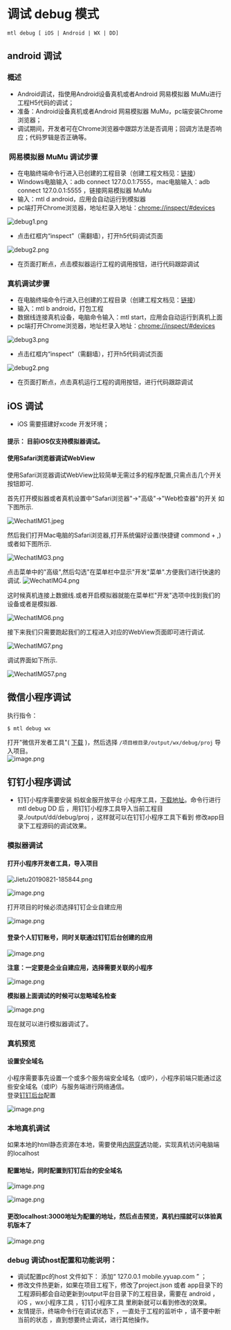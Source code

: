 

# 调试 debug 模式
```
mtl debug [ iOS | Android | WX | DD]
```

<a name="android" class="anchor"></a >
## android 调试 

### 概述
- Android调试，指使用Android设备真机或者Android 网易模拟器 MuMu进行工程H5代码的调试；
- 准备：Android设备真机或者Android 网易模拟器 MuMu，pc端安装Chrome浏览器；
- 调试期间，开发者可在Chrome浏览器中跟踪方法是否调用；回调方法是否响应；代码罗辑是否正确等。


###  网易模拟器 MuMu 调试步骤

- 在电脑终端命令行进入已创建的工程目录（创建工程文档见：[链接](http://mtltoolsdocs20190806.test.app.yyuap.com/0201-mtl-cli-quick-start#%E5%88%9B%E5%BB%BA%E5%B7%A5%E7%A8%8B)）
- Windows电脑输入：adb connect 127.0.0.1:7555，mac电脑输入：adb connect 127.0.0.1:5555 ，链接网易模拟器 MuMu
- 输入：mtl d android，应用会自动运行到模拟器
- pc端打开Chrome浏览器，地址栏录入地址：[chrome://inspect/#devices]()

![debug1.png](https://cdn.nlark.com/yuque/0/2019/png/271483/1566790595694-6493e60b-fdab-42e3-810b-636a1337fda6.png#align=left&display=inline&height=1240&name=debug1.png&originHeight=1240&originWidth=1982&size=174735&status=done&width=1982)

- 点击红框内“inspect”（需翻墙），打开h5代码调试页面

![debug2.png](https://cdn.nlark.com/yuque/0/2019/png/271483/1566790749183-6609112c-23eb-4ed5-86b4-abd1fcde1cb7.png#align=left&display=inline&height=1730&name=debug2.png&originHeight=1730&originWidth=2872&size=915002&status=done&width=2872)

- 在页面打断点，点击模拟器运行工程的调用按钮，进行代码跟踪调试


<a name="S8PVI"></a>
### 真机调试步骤

- 在电脑终端命令行进入已创建的工程目录（创建工程文档见：[链接](http://mtltoolsdocs20190806.test.app.yyuap.com/0201-mtl-cli-quick-start#%E5%88%9B%E5%BB%BA%E5%B7%A5%E7%A8%8B)）
- 输入：mtl b android，打包工程
- 数据线连接真机设备，电脑命令输入：mtl start，应用会自动运行到真机上面
- pc端打开Chrome浏览器，地址栏录入地址：[chrome://inspect/#devices]()

![debug3.png](https://cdn.nlark.com/yuque/0/2019/png/271483/1566791242513-25821ce9-204e-44ab-96e4-a8882d5a3ddc.png#align=left&display=inline&height=1322&name=debug3.png&originHeight=1322&originWidth=1854&size=212105&status=done&width=1854)

- 点击红框内“inspect”（需翻墙），打开h5代码调试页面

![debug2.png](https://cdn.nlark.com/yuque/0/2019/png/271483/1566790749183-6609112c-23eb-4ed5-86b4-abd1fcde1cb7.png#align=left&display=inline&height=1730&name=debug2.png&originHeight=1730&originWidth=2872&size=915002&status=done&width=2872)

- 在页面打断点，点击真机运行工程的调用按钮，进行代码跟踪调试

<a name="ios" class="anchor"></a >

## iOS 调试 
+ iOS 需要搭建好xcode 开发环境；
#### 提示： 目前iOS仅支持模拟器调试。

#### 使用Safari浏览器调试WebView

使用Safari浏览器调试WebView比较简单无需过多的程序配置,只需点击几个开关按钮即可.

首先打开模拟器或者真机设置中"Safari浏览器"→"高级"→"Web检查器"的开关 如下图所示.

![WechatIMG1.jpeg](https://cdn.nlark.com/yuque/0/2019/jpeg/271511/1566799469597-7cbdd9ee-60fa-4e5f-9d62-4e774d43aae4.jpeg#align=left&display=inline&height=500&name=WechatIMG1.jpeg&originHeight=500&originWidth=1000&size=92724&status=done&width=1000)

然后我们打开Mac电脑的Safari浏览器,打开系统偏好设置(快捷键 commond + ,)或者如下图所示.


![WechatIMG3.png](https://cdn.nlark.com/yuque/0/2019/png/271511/1566799700876-c2591366-0c02-476b-9938-a29fd25192e1.png#align=left&display=inline&height=516&name=WechatIMG3.png&originHeight=516&originWidth=380&size=333931&status=done&width=380)


点击菜单中的"高级",然后勾选"在菜单栏中显示"开发"菜单".方便我们进行快速的调试.
![WechatIMG4.png](https://cdn.nlark.com/yuque/0/2019/png/271511/1566799717027-0e7459da-0623-4f2b-9801-c78f4b25e756.png#align=left&display=inline&height=912&name=WechatIMG4.png&originHeight=912&originWidth=1494&size=218341&status=done&width=1494)


这时候真机连接上数据线.或者开启模拟器就能在菜单栏"开发"选项中找到我们的设备或者是模拟器.


![WechatIMG6.png](https://cdn.nlark.com/yuque/0/2019/png/271511/1566799945966-4f6be8c4-e92b-4663-a677-ed10beba624c.png#align=left&display=inline&height=1366&name=WechatIMG6.png&originHeight=1366&originWidth=1384&size=2926053&status=done&width=1384)


接下来我们只需要跑起我们的工程进入对应的WebView页面即可进行调试.


![WechatIMG7.png](https://cdn.nlark.com/yuque/0/2019/png/271511/1566800025102-e1f3cdc7-f28f-4e50-ac4a-c27a092aaa5c.png#align=left&display=inline&height=840&name=WechatIMG7.png&originHeight=840&originWidth=1680&size=1753358&status=done&width=1680)


调试界面如下所示.


![WechatIMG57.png](https://cdn.nlark.com/yuque/0/2019/png/271511/1566800098162-1ecdfcb7-7e1c-4fa3-ac90-2c9ff4692148.png#align=left&display=inline&height=1704&name=WechatIMG57.png&originHeight=1704&originWidth=2190&size=345810&status=done&width=2190)

<a name="wx" class="anchor"></a>
## 微信小程序调试

执行指令：

```shell
$ mtl debug wx
```

打开"微信开发者工具"( [下载](https://developers.weixin.qq.com/miniprogram/dev/devtools/download.html) )，然后选择 `/项目根目录/output/wx/debug/proj` 导入项目。<br />![image.png](https://cdn.nlark.com/yuque/0/2019/png/271502/1566786933008-1674d79e-121c-4aee-a122-aaf4ab5ca2ff.png?x-oss-process=image/resize,w_1492)

<a name="dd" class="anchor"></a>
## 钉钉小程序调试 

+ 钉钉小程序需要安装 蚂蚁金服开放平台 小程序工具，[下载地址](https://docs.alipay.com/mini/ide/download)。命令行进行mtl debug DD 后 ，用钉钉小程序工具导入当前工程目录./output/dd/debug/proj  ，这样就可以在钉钉小程序工具下看到 修改app目录下工程源码的调试效果。


<a name="tFXGW"></a>

<a name="EAhZ5"></a>
### 模拟器调试
<a name="AOxYZ"></a>
#### 打开小程序开发者工具，导入项目

![Jietu20190821-185844.png](https://cdn.nlark.com/yuque/0/2019/png/238629/1566455281172-347cc9e3-4f26-4840-97ea-89de73a30275.png?x-oss-process=image/resize,w_746)


![image.png](https://cdn.nlark.com/yuque/0/2019/png/238629/1566385484372-1ac8a74d-5e62-4409-9369-1d4ebd57a066.png#align=left&display=inline&height=212&name=image.png&originHeight=212&originWidth=586&size=32603&status=done&width=586)

打开项目的时候必须选择钉钉企业自建应用

![image.png](https://cdn.nlark.com/yuque/0/2019/png/238629/1566385648833-1ccad504-d8c5-4db8-8d01-cfa4dd0e48a8.png#align=left&display=inline&height=658&name=image.png&originHeight=658&originWidth=949&size=35888&status=done&width=949)


<a name="Moc76"></a>
#### 登录个人钉钉账号，同时关联通过钉钉后台创建的应用

![image.png](https://cdn.nlark.com/yuque/0/2019/png/238629/1566385841062-6b917be9-6b53-42fc-8edc-6811960cb554.png#align=left&display=inline&height=797&name=image.png&originHeight=797&originWidth=997&size=127571&status=done&width=997)


**注意：一定要是企业自建应用，选择需要关联的小程序**

![image.png](https://cdn.nlark.com/yuque/0/2019/png/238629/1566385931607-83a071ca-e606-49c3-9cb1-36ec65ce9593.png#align=left&display=inline&height=1602&name=image.png&originHeight=1602&originWidth=2011&size=413226&status=done&width=2011)


**模拟器上面调试的时候可以忽略域名检查**


![image.png](https://cdn.nlark.com/yuque/0/2019/png/238629/1566387005190-3d176281-41ec-4557-b6b3-80f3fccf0d8f.png#align=left&display=inline&height=793&name=image.png&originHeight=793&originWidth=1267&size=128025&status=done&width=1267)

现在就可以进行模拟器调试了。

<a name="P10tm"></a>
### 真机预览
<a name="l4Gat"></a>
#### 设置安全域名

小程序需要事先设置一个或多个服务端安全域名（或IP），小程序前端只能通过这些安全域名（或IP）与服务端进行网络通信。<br />登录[钉钉后台](https://oa.dingtalk.com/#/login)配置

![image.png](https://cdn.nlark.com/yuque/0/2019/png/238629/1566387290748-0a601287-4f81-4d30-b4aa-b8e58613af27.png#align=left&display=inline&height=1755&name=image.png&originHeight=1755&originWidth=3146&size=389273&status=done&width=3146)


<a name="gqXqI"></a>
### 本地真机调试
如果本地的html静态资源在本地，需要使用[内网穿透](https://ding-doc.dingtalk.com/doc#/kn6zg7/hb7000)功能，实现真机访问电脑端的localhost

<a name="WDhrU"></a>
#### 配置地址，同时配置到钉钉后台的安全域名
![image.png](https://cdn.nlark.com/yuque/0/2019/png/238629/1566387956147-98723955-c1c7-47e9-85cb-a918a61dbb35.png#align=left&display=inline&height=47&name=image.png&originHeight=47&originWidth=827&size=31275&status=done&width=827)

![image.png](https://cdn.nlark.com/yuque/0/2019/png/238629/1566387804896-9160db82-496c-4289-bdcf-3800c6524c83.png#align=left&display=inline&height=798&name=image.png&originHeight=798&originWidth=1263&size=199336&status=done&width=1263)

<a name="fqyxX"></a>
#### 更改localhost:3000地址为配置的地址，然后点击预览，真机扫描就可以体验真机版本了
![image.png](https://cdn.nlark.com/yuque/0/2019/png/238629/1566444797717-d02aa186-221b-443c-a887-6c631a659631.png#align=left&display=inline&height=793&name=image.png&originHeight=793&originWidth=1254&size=227840&status=done&width=1254)



### debug 调试host配置和功能说明：
+ 调试配置pc的host 文件如下： 添加“ 127.0.0.1       mobile.yyuap.com ”  ；
+ 修改文件热更新，如果在项目工程下，修改了project.json 或者 app目录下的工程源码都会自动更新到output平台目录下的工程目录，需要在 android ，iOS ，wx小程序工具 ，钉钉小程序工具 里刷新就可以看到修改的效果。
+ 友情提示，终端命令行在调试状态下 ，一直处于工程的监听中 ，请不要中断当前的状态 ，直到想要终止调试，进行其他操作。







